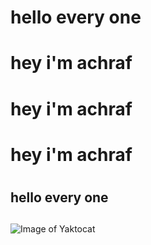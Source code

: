 # <h1>hello every one <h1/>
# hey i'm achraf 
# hey i'm achraf 
# hey i'm achraf 
# <h2>hello every one <h2/>
![Image of Yaktocat](https://octodex.github.com/images/yaktocat.png)
